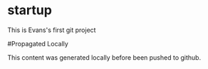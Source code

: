 # startup
This is Evans's first git project

#Propagated Locally

This content was generated locally before been pushed to github.
